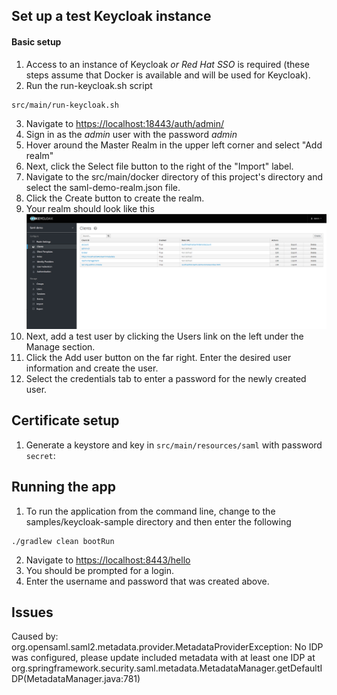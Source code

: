 ## Set up a test Keycloak instance

#### Basic setup
1. Access to an instance of Keycloak *or Red Hat SSO* is required (these steps assume that Docker is available and will be used for Keycloak).
1. Run the run-keycloak.sh script
```
src/main/run-keycloak.sh
```
3. Navigate to [https://localhost:18443/auth/admin/](https://localhost:18443/auth/admin/)
1. Sign in as the *admin* user with the password *admin*
1. Hover around the Master Realm in the upper left corner and select "Add realm"
1. Next, click the Select file button to the right of the "Import" label.
1. Navigate to the src/main/docker directory of this project's directory and select the saml-demo-realm.json file.
1. Click the Create button to create the realm.
1. Your realm should look like this ![Demo Realm](keycloak-demo-realm.png)
1. Next, add a test user by clicking the Users link on the left under the Manage section.
1. Click the Add user button on the far right.  Enter the desired user information and create the user.
1. Select the credentials tab to enter a password for the newly created user.

## Certificate setup

1. Generate a keystore and key in `src/main/resources/saml` with password `secret`:


## Running the app

1. To run the application from the command line, change to the samples/keycloak-sample directory and then enter the following
```
./gradlew clean bootRun
```
2. Navigate to [https://localhost:8443/hello](https://localhost:8443/hello)
1. You should be prompted for a login.
1. Enter the username and password that was created above.

## Issues




Caused by: org.opensaml.saml2.metadata.provider.MetadataProviderException: No IDP was configured, please update included metadata with at least one IDP
	at org.springframework.security.saml.metadata.MetadataManager.getDefaultIDP(MetadataManager.java:781)